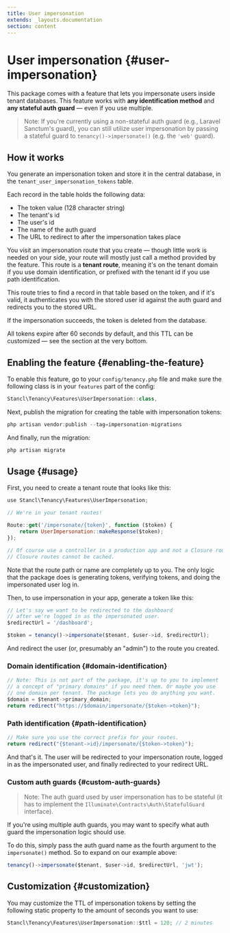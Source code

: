 ```yaml
---
title: User impersonation
extends: _layouts.documentation
section: content
---
```


# User impersonation {#user-impersonation}

This package comes with a feature that lets you impersonate users inside tenant databases. This feature works with **any identification method** and **any stateful auth guard** — even if you use multiple.

> Note: If you're currently using a non-stateful auth guard (e.g., Laravel Sanctum's guard), you can still utilize user impersonation by passing a stateful guard to `tenancy()->impersonate()` (e.g. the `'web'` guard).

## How it works

You generate an impersonation token and store it in the central database, in the `tenant_user_impersonation_tokens` table.

Each record in the table holds the following data:

- The token value (128 character string)
- The tenant's id
- The user's id
- The name of the auth guard
- The URL to redirect to after the impersonation takes place

You visit an impersonation route that you create — though little work is needed on your side, your route will mostly just call a method provided by the feature. This route is a **tenant route**, meaning it's on the tenant domain if you use domain identification, or prefixed with the tenant id if you use path identification.

This route tries to find a record in that table based on the token, and if it's valid, it authenticates you with the stored user id against the auth guard and redirects you to the stored URL.

If the impersonation succeeds, the token is deleted from the database.

All tokens expire after 60 seconds by default, and this TTL can be customized — see the section at the very bottom.

## Enabling the feature {#enabling-the-feature}

To enable this feature, go to your `config/tenancy.php` file and make sure the following class is in your `features` part of the config:

```jsx
Stancl\Tenancy\Features\UserImpersonation::class,
```

Next, publish the migration for creating the table with impersonation tokens:

```jsx
php artisan vendor:publish --tag=impersonation-migrations
```

And finally, run the migration:

```jsx
php artisan migrate
```

## Usage {#usage}

First, you need to create a tenant route that looks like this:

```jsx
use Stancl\Tenancy\Features\UserImpersonation;

// We're in your tenant routes!

Route::get('/impersonate/{token}', function ($token) {
    return UserImpersonation::makeResponse($token);
});

// Of course use a controller in a production app and not a Closure route.
// Closure routes cannot be cached.
```

Note that the route path or name are completely up to you. The only logic that the package does is generating tokens, verifying tokens, and doing the impersonated user log in.

Then, to use impersonation in your app, generate a token like this:

```jsx
// Let's say we want to be redirected to the dashboard
// after we're logged in as the impersonated user.
$redirectUrl = '/dashboard';

$token = tenancy()->impersonate($tenant, $user->id, $redirectUrl);
```

And redirect the user (or, presumably an "admin") to the route you created.

### Domain identification {#domain-identification}

```jsx
// Note: This is not part of the package, it's up to you to implement
// a concept of "primary domains" if you need them. Or maybe you use
// one domain per tenant. The package lets you do anything you want.
$domain = $tenant->primary_domain;
return redirect("https://$domain/impersonate/{$token->token}");
```

### Path identification {#path-identification}

```jsx
// Make sure you use the correct prefix for your routes.
return redirect("{$tenant->id}/impersonate/{$token->token}");
```

And that's it. The user will be redirected to your impersonation route, logged in as the impersonated user, and finally redirected to your redirect URL.

### Custom auth guards {#custom-auth-guards}

> Note: The auth guard used by user impersonation has to be stateful (it has to implement the `Illuminate\Contracts\Auth\StatefulGuard` interface).

If you're using multiple auth guards, you may want to specify what auth guard the impersonation logic should use.

To do this, simply pass the auth guard name as the fourth argument to the `impersonate()` method. So to expand on our example above:

```jsx
tenancy()->impersonate($tenant, $user->id, $redirectUrl, 'jwt');
```

## Customization {#customization}

You may customize the TTL of impersonation tokens by setting the following static property to the amount of seconds you want to use:

```jsx
Stancl\Tenancy\Features\UserImpersonation::$ttl = 120; // 2 minutes
```

